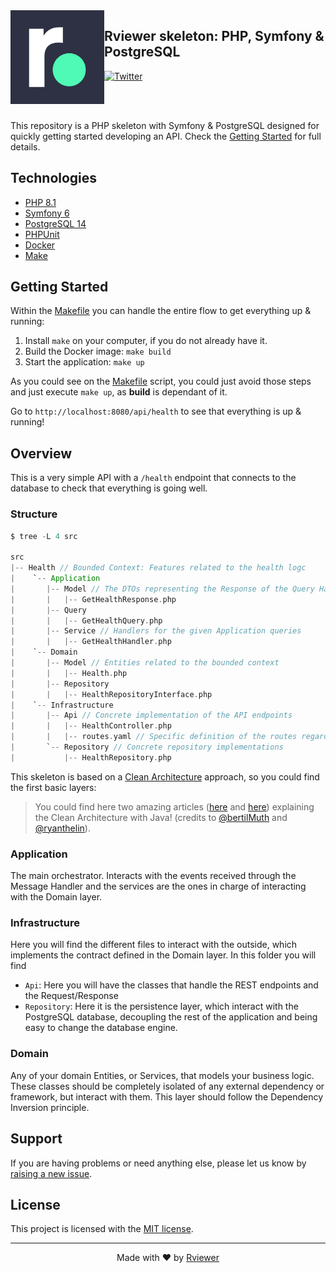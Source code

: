<img align="left"  width="150" height="150" src=".github/rviewer_logo--dark.png" />

## Rviewer skeleton: PHP, Symfony & PostgreSQL

[![Twitter](https://img.shields.io/badge/rviewer__-%231DA1F2.svg?style=for-the-badge&logo=Twitter&logoColor=white)](https://twitter.com/Rviewer_/)

<br/><br/>

This repository is a PHP skeleton with Symfony & PostgreSQL designed for quickly getting started developing an API.
Check the [Getting Started](#getting-started) for full details.

## Technologies

* [PHP 8.1](https://www.php.net/releases/8.1/en.php)
* [Symfony 6](https://symfony.com/releases/6.0)
* [PostgreSQL 14](https://www.postgresql.org/about/news/postgresql-14-released-2318/)
* [PHPUnit](https://phpunit.readthedocs.io/en/9.5/)
* [Docker](https://www.docker.com/)
* [Make](https://www.gnu.org/software/make/manual/make.html)

## Getting Started

Within the [Makefile](Makefile) you can handle the entire flow to get everything up & running:

1. Install `make` on your computer, if you do not already have it.
2. Build the Docker image: `make build`
3. Start the application: `make up`

As you could see on the [Makefile](Makefile) script, you could just avoid those steps and just execute `make up`, as
**build** is dependant of it.

Go to `http://localhost:8080/api/health` to see that everything is up & running!

## Overview

This is a very simple API with a `/health` endpoint that connects to the database to check that everything is going
well.

### Structure

```scala
$ tree -L 4 src

src
|-- Health // Bounded Context: Features related to the health logc
|    `-- Application
|       |-- Model // The DTOs representing the Response of the Query Handler 
|       |   |-- GetHealthResponse.php
|       |-- Query
|       |   |-- GetHealthQuery.php
|       |-- Service // Handlers for the given Application queries
|       |   |-- GetHealthHandler.php
|    `-- Domain
|       |-- Model // Entities related to the bounded context 
|       |   |-- Health.php
|       |-- Repository
|       |   |-- HealthRepositoryInterface.php 
|    `-- Infrastructure
|       |-- Api // Concrete implementation of the API endpoints
|       |   |-- HealthController.php
|       |   |-- routes.yaml // Specific definition of the routes regarding this Bounded Context
|       `-- Repository // Concrete repository implementations
|           |-- HealthRepository.php
```

This skeleton is based on
a [Clean Architecture](https://blog.cleancoder.com/uncle-bob/2012/08/13/the-clean-architecture.html) approach, so you
could find the first basic layers:

> You could find here two amazing articles ([here](https://www.educative.io/blog/clean-architecture-tutorial)
> and [here](https://www.freecodecamp.org/news/modern-clean-architecture/)) explaining the Clean Architecture with Java!
> (credits to [@bertilMuth](https://twitter.com/BertilMuth) and [@ryanthelin](https://dev.to/ryanthelin)).

### Application

The main orchestrator. Interacts with the events received through the Message Handler and the services are the ones in
charge of interacting with the Domain layer.

### Infrastructure

Here you will find the different files to interact with the outside, which implements the contract defined in the Domain
layer. In this folder you will find

* `Api`: Here you will have the classes that handle the REST endpoints and the Request/Response
* `Repository`: Here it is the persistence layer, which interact with the PostgreSQL database, decoupling the rest of
  the application and being easy to change the database engine.

### Domain

Any of your domain Entities, or Services, that models your business logic. These classes should be completely isolated
of any external dependency or framework, but interact with them. This layer should follow the Dependency Inversion
principle.

## Support

If you are having problems or need anything else, please let us know by
[raising a new issue](https://github.com/Rviewer-Challenges/skeleton-php-symfony-rest/issues/new/choose).

## License

This project is licensed with the [MIT license](LICENSE).

---

<p align="center">
  Made with ❤️ by <a href="https://rviewer.io">Rviewer</a>
</p>
